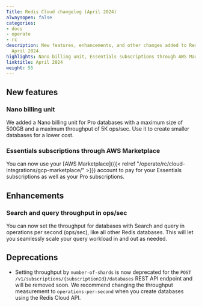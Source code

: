 ```yaml
---
Title: Redis Cloud changelog (April 2024)
alwaysopen: false
categories:
- docs
- operate
- rc
description: New features, enhancements, and other changes added to Redis Cloud during
  April 2024.
highlights: Nano billing unit, Essentials subscriptions through AWS Marketplace
linktitle: April 2024
weight: 55
---
```


## New features

### Nano billing unit

We added a Nano billing unit for Pro databases with a maximum size of 500GB and a maximum throughput of 5K ops/sec. Use it to create smaller databases for a lower cost.

### Essentials subscriptions through AWS Marketplace

You can now use your [AWS Marketplace]({{< relref "/operate/rc/cloud-integrations/gcp-marketplace/" >}}) account to pay for your Essentials subscriptions as well as your Pro subscriptions.

## Enhancements

### Search and query throughput in ops/sec

You can now set the throughput for databases with Search and query in operations per second (ops/sec), like all other Redis databases. This will let you seamlessly scale your query workload in and out as needed. 

## Deprecations

- Setting throughput by `number-of-shards` is now deprecated for the `POST /v1/subscriptions/{subscriptionId}/databases` REST API endpoint and will be removed soon. We recommend changing the throughput measurement to `operations-per-second` when you create databases using the Redis Cloud API.